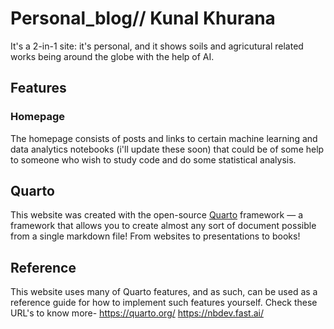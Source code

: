 # Personal_blog// Kunal Khurana

It's a 2-in-1 site: it's personal, and it shows soils and agricutural related works being around the globe with the help of AI. 
## Features

### Homepage

The homepage consists of posts and links to certain machine learning and data analytics notebooks (i'll update these soon) that could be of some help to someone who wish to study code and do some statistical analysis.


## Quarto

This website was created with the open-source [Quarto](https://quarto.org) framework — a framework that allows you to create almost any sort of document 
possible from a single markdown file! From websites to presentations to books!

## Reference

This website uses many of Quarto features, and as such, can be used as a reference guide for how to implement such features yourself. Check these URL's to know more-
https://quarto.org/
https://nbdev.fast.ai/

